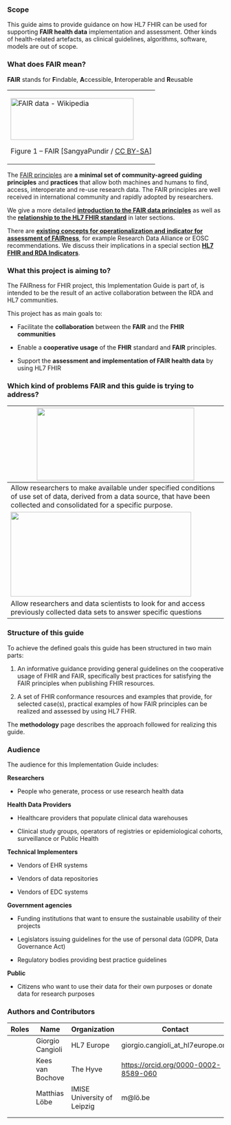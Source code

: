 ### Scope

This guide aims to provide guidance on how HL7 FHIR can be used for
supporting **FAIR health data** implementation and assessment. Other
kinds of health-related artefacts, as clinical guidelines, algorithms,
software, models are out of scope.

### What does FAIR mean?

**FAIR** stands for **F**indable, **A**ccessible, **I**nteroperable and
**R**eusable

<table>
<tbody>
<tr class="odd">
<td><p><img src="home-1.png" style="width:2.98265in;height:1.01225in" alt="FAIR data - Wikipedia" /></p>
<p>Figure 1 – FAIR [SangyaPundir / <a href="https://creativecommons.org/licenses/by-sa/4.0">CC BY-SA</a>]</p></td>
</tr>
</tbody>
</table>

The [FAIR principles](https://www.go-fair.org/fair-principles) are **a
minimal set of community-agreed guiding principles** and **practices**
that allow both machines and humans to find, access, interoperate and
re-use research data. The FAIR principles are well received in
international community and rapidly adopted by researchers.

We give a more detailed [**introduction to the FAIR data
principles**](https://confluence.hl7.org/display/SOA/FAIR+Principles) as
well as the [**relationship to the HL7 FHIR
standard**](https://confluence.hl7.org/display/SOA/HL7+FHIR+and+FAIR+principles)
in later sections.

There are [**existing concepts for operationalization and indicator for
assessment of
FAIRness**](https://confluence.hl7.org/pages/viewpage.action?pageId=104570028),
for example Research Data Alliance or EOSC recommendations. We discuss
their implications in a special section [**HL7 FHIR and RDA
Indicators**](https://confluence.hl7.org/display/SOA/HL7+FHIR+and+RDA+Indicators).

### What this project is aiming to?

The FAIRness for FHIR project, this Implementation Guide is part of, is
intended to be the result of an active collaboration between the RDA and
HL7 communities.

This project has as main goals to:

  - Facilitate the **collaboration** between the **FAIR** and the
    **FHIR** **communities**

  - Enable a **cooperative usage** of the **FHIR** standard and **FAIR**
    principles.

  - Support the **assessment and implementation of FAIR health data** by
    using HL7 FHIR

### Which kind of problems FAIR and this guide is trying to address?

<table>
<thead>
<tr class="header">
<th><img src="home-2.png" style="width:3.81613in;height:1.7551in" /></th>
</tr>
</thead>
<tbody>
<tr class="odd">
<td>Allow researchers to make available under specified conditions of use set of data, derived from a data source, that have been collected and consolidated for a specific purpose.</td>
</tr>
<tr class="even">
<td><img src="home-3.png" style="width:4.37755in;height:2.05676in" /></td>
</tr>
<tr class="odd">
<td>Allow researchers and data scientists to look for and access previously collected data sets to answer specific questions</td>
</tr>
</tbody>
</table>

### Structure of this guide

To achieve the defined goals this guide has been structured in two main
parts:

1)  An informative guidance providing general guidelines on the
    cooperative usage of FHIR and FAIR, specifically best practices for
    satisfying the FAIR principles when publishing FHIR resources.

2)  A set of FHIR conformance resources and examples that provide, for
    selected case(s), practical examples of how FAIR principles can be
    realized and assessed by using HL7 FHIR.

The **methodology** page describes the approach followed for realizing
this guide.

### Audience

The audience for this Implementation Guide includes:

**Researchers**

  - People who generate, process or use research health data

**Health Data Providers**

  - Healthcare providers that populate clinical data warehouses

  - Clinical study groups, operators of registries or epidemiological
    cohorts, surveillance or Public Health

**Technical Implementers**

  - Vendors of EHR systems

  - Vendors of data repositories

  - Vendors of EDC systems

**Government agencies**

  - Funding institutions that want to ensure the sustainable usability
    of their projects

  - Legislators issuing guidelines for the use of personal data (GDPR,
    Data Governance Act)

  - Regulatory bodies providing best practice guidelines

**Public**

  - Citizens who want to use their data for their own purposes or donate
    data for research purposes

### Authors and Contributors

<table>
<thead>
<tr class="header">
<th>Roles</th>
<th>Name</th>
<th>Organization</th>
<th>Contact</th>
</tr>
</thead>
<tbody>
<tr class="odd">
<td></td>
<td>Giorgio Cangioli</td>
<td>HL7 Europe</td>
<td>giorgio.cangioli_at_hl7europe.org</td>
</tr>
<tr class="even">
<td></td>
<td>Kees van Bochove</td>
<td>The Hyve</td>
<td><a href="https://orcid.org/0000-0002-8589-060">https://orcid.org/0000-0002-8589-060</a></td>
</tr>
<tr class="odd">
<td></td>
<td>Matthias Löbe</td>
<td>IMISE University of Leipzig</td>
<td>m@lö.be</td>
</tr>
<tr class="even">
<td></td>
<td></td>
<td></td>
<td></td>
</tr>
<tr class="odd">
<td></td>
<td></td>
<td></td>
<td></td>
</tr>
</tbody>
</table>
